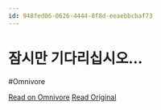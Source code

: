 ```yaml
---
id: 948fed06-0626-4444-8f8d-eeaebbcbaf73
---
```


# 잠시만 기다리십시오…
#Omnivore

[Read on Omnivore](https://omnivore.app/me/https-www-perplexity-ai-search-pagseukon-fmhzd-4-s-ks-0-aw-bj-jx-1929c5bae7a)
[Read Original](https://www.perplexity.ai/search/pagseukon-Fmhzd4sKS0awBjJxOco.1A)

